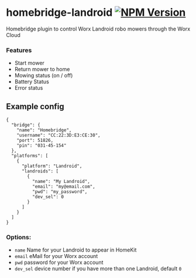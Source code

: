 # homebridge-landroid [![NPM Version](https://img.shields.io/npm/v/homebridge-landroid.svg)](https://www.npmjs.com/package/homebridge-landroid)
Homebridge plugin to control Worx Landroid robo mowers through the Worx Cloud

### Features
 - Start mower
 - Return mower to home
 - Mowing status (on / off)
 - Battery Status
 - Error status

## Example config
```
{
  "bridge": {
    "name": "Homebridge",
    "username": "CC:22:3D:E3:CE:30",
    "port": 51826,
    "pin": "031-45-154"
  },
  "platforms": [
    {
      "platform": "Landroid",
      "landroids": [
        {
          "name": "My Landroid",
          "email": "my@email.com",
          "pwd": "my_password",
          "dev_sel": 0
        }
      ]
    }
  ]
}
```

### Options:
 - `name` Name for your Landroid to appear in HomeKit
 - `email` eMail for your Worx account
 - `pwd` password for your Worx account
 - `dev_sel` device number if you have more than one Landroid, default `0`
